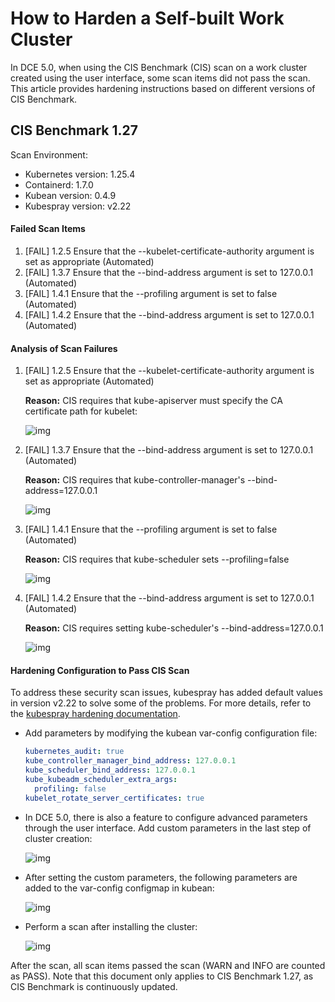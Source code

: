 # How to Harden a Self-built Work Cluster

In DCE 5.0, when using the CIS Benchmark (CIS) scan on a work cluster created using the user interface, some scan items did not pass the scan. This article provides hardening instructions based on different versions of CIS Benchmark.

## CIS Benchmark 1.27

Scan Environment:

- Kubernetes version: 1.25.4
- Containerd: 1.7.0
- Kubean version: 0.4.9
- Kubespray version: v2.22

#### Failed Scan Items

1. [FAIL] 1.2.5 Ensure that the --kubelet-certificate-authority argument is set as appropriate (Automated)
2. [FAIL] 1.3.7 Ensure that the --bind-address argument is set to 127.0.0.1 (Automated)
3. [FAIL] 1.4.1 Ensure that the --profiling argument is set to false (Automated)
4. [FAIL] 1.4.2 Ensure that the --bind-address argument is set to 127.0.0.1 (Automated)

#### Analysis of Scan Failures

1. [FAIL] 1.2.5 Ensure that the --kubelet-certificate-authority argument is set as appropriate (Automated)

    **Reason:** CIS requires that kube-apiserver must specify the CA certificate path for kubelet:

    ![img](https://docs.daocloud.io/daocloud-docs-images/docs/zh/docs/kpanda/images/hardening01.png)

2. [FAIL] 1.3.7 Ensure that the --bind-address argument is set to 127.0.0.1 (Automated)

    **Reason:** CIS requires that kube-controller-manager's --bind-address=127.0.0.1

    ![img](https://docs.daocloud.io/daocloud-docs-images/docs/zh/docs/kpanda/images/hardening02.png)

3. [FAIL] 1.4.1 Ensure that the --profiling argument is set to false (Automated)

    **Reason:** CIS requires that kube-scheduler sets --profiling=false

    ![img](https://docs.daocloud.io/daocloud-docs-images/docs/zh/docs/kpanda/images/hardening03.png)

4. [FAIL] 1.4.2 Ensure that the --bind-address argument is set to 127.0.0.1 (Automated)

    **Reason:** CIS requires setting kube-scheduler's --bind-address=127.0.0.1

    ![img](https://docs.daocloud.io/daocloud-docs-images/docs/zh/docs/kpanda/images/hardening04.png)

#### Hardening Configuration to Pass CIS Scan

To address these security scan issues, kubespray has added default values in version v2.22 to solve some of the problems. For more details, refer to the [kubespray hardening documentation](https://github.com/kubernetes-sigs/kubespray/blob/master/docs/hardening.md).

- Add parameters by modifying the kubean var-config configuration file:

    ```yaml
    kubernetes_audit: true
    kube_controller_manager_bind_address: 127.0.0.1
    kube_scheduler_bind_address: 127.0.0.1
    kube_kubeadm_scheduler_extra_args:
      profiling: false
    kubelet_rotate_server_certificates: true
    ```

- In DCE 5.0, there is also a feature to configure advanced parameters through the user interface. Add custom parameters in the last step of cluster creation:

    ![img](https://docs.daocloud.io/daocloud-docs-images/docs/zh/docs/kpanda/images/hardening05.png)

- After setting the custom parameters, the following parameters are added to the var-config configmap in kubean:

    ![img](https://docs.daocloud.io/daocloud-docs-images/docs/zh/docs/kpanda/images/hardening06.png)

- Perform a scan after installing the cluster:

    ![img](https://docs.daocloud.io/daocloud-docs-images/docs/zh/docs/kpanda/images/hardening07.png)

After the scan, all scan items passed the scan (WARN and INFO are counted as PASS).
Note that this document only applies to CIS Benchmark 1.27, as CIS Benchmark is continuously updated.
